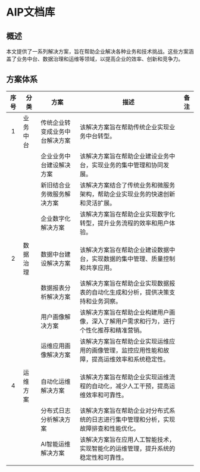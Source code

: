 # AIP文档库

## 概述 

本文提供了一系列解决方案，旨在帮助企业解决各种业务和技术挑战。这些方案涵盖了业务中台、数据治理和运维等领域，以提高企业的效率、创新和竞争力。

<DocumentPage />

## 方案体系

| 序号 | 分类     | 方案                           | 描述                                                     | 备注 |
|:----:|----------|--------------------------------|----------------------------------------------------------|------|
| 1    | 业务中台 | 传统企业转变成业务中台解决方案 | 该解决方案旨在帮助传统企业实现业务中台转型。  |      |
|      |          | 企业业务中台建设解决方案       | 该解决方案旨在帮助企业建设业务中台，实现业务的集中管理和协同发展。|      |
|      |          | 新旧结合业务微服务解决方案     | 该解决方案结合了传统业务和微服务架构，帮助企业实现业务的快速创新和灵活扩展。|      |
|      |          | 企业数字化解决方案             | 该解决方案旨在帮助企业实现数字化转型，提升业务流程的效率和用户体验。|      |
|      |          |                                |                                                          |      |
| 2    | 数据治理 | 数据中台建设解决方案           | 该解决方案旨在帮助企业建设数据中台，实现数据的集中管理、质量控制和共享应用。|      |
|      |          | 数据报表分析解决方案           | 该解决方案旨在帮助企业实现数据报表的自动化生成和分析，提供决策支持和业务洞察。|      |
|      |          | 用户画像解决方案               | 该解决方案旨在帮助企业构建用户画像，深入了解用户需求和行为，进行个性化推荐和精准营销。|      |
|      |          | 运维应用画像解决方案           | 该解决方案旨在帮助企业实现运维应用的画像管理，监控应用性能和故障，提高运维效率和系统稳定性。|      |
|      |          |                                |                                                          |      |
| 4    | 运维方案 | 自动化运维解决方案             | 该解决方案旨在帮助企业实现运维流程的自动化，减少人工干预，提高运维效率和可靠性。|      |
|      |          | 分布式日志分析解决方案         | 该解决方案旨在帮助企业对分布式系统的日志进行集中管理和分析，实现故障排查和性能优化。|      |
|      |          | AI智能运维解决方案             | 该解决方案旨在应用人工智能技术，实现智能化的运维管理，提升系统的稳定性和可靠性。|      |
|      |          |                                |                                                          |      |
